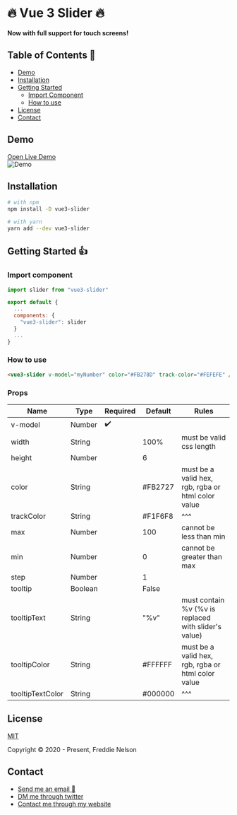 # 🔥 Vue 3 Slider 🔥

**Now with full support for touch screens!**

## Table of Contents 📰

- [Demo](#demo)
- [Installation](#installation)
- [Getting Started](#getting-started)
  - [Import Component](#import-component)
  - [How to use](#how-to-use)
- [License](#license)
- [Contact](#contact)

## Demo

[Open Live Demo](https://freddie-nelson.github.io/vue3-slider/)  
![Demo](https://raw.githubusercontent.com/freddie-nelson/vue3-slider/main/demo.gif)

## Installation

```bash
# with npm
npm install -D vue3-slider
```

```bash
# with yarn
yarn add --dev vue3-slider
```

## Getting Started 👍

### Import component

```js
import slider from "vue3-slider"

export default {
  ...
  components: {
    "vue3-slider": slider
  }
  ...
}
```

### How to use

```html
<vue3-slider v-model="myNumber" color="#FB278D" track-color="#FEFEFE" />
```

### Props

| Name             | Type    | Required | Default | Rules                                                |
| ---------------- | ------- | -------- | ------- | ---------------------------------------------------- |
| v-model          | Number  | ✔️       |         |                                                      |
| width            | String  |          | 100%    | must be valid css length                             |
| height           | Number  |          | 6       |                                                      |
| color            | String  |          | #FB2727 | must be a valid hex, rgb, rgba or html color value   |
| trackColor       | String  |          | #F1F6F8 | ^^^                                                  |
| max              | Number  |          | 100     | cannot be less than min                              |
| min              | Number  |          | 0       | cannot be greater than max                           |
| step             | Number  |          | 1       |                                                      |
| tooltip          | Boolean |          | False   |                                                      |
| tooltipText      | String  |          | "%v"    | must contain %v (%v is replaced with slider's value) |
| tooltipColor     | String  |          | #FFFFFF | must be a valid hex, rgb, rgba or html color value   |
| tooltipTextColor | String  |          | #000000 | ^^^                                                  |

## License

[MIT](https://opensource.org/licenses/MIT)

Copyright © 2020 - Present, Freddie Nelson

## Contact

- [Send me an email 📧](mailto:freddie0208@hotmail.com)
- [DM me through twitter](https://twitter.com/freddie_dev)
- [Contact me through my website](https://freddienelson.co.uk)
